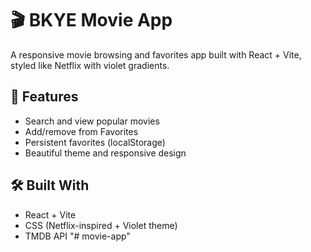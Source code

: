 # 🎬 BKYE Movie App

A responsive movie browsing and favorites app built with React + Vite, styled like Netflix with violet gradients.

## 🚀 Features

- Search and view popular movies
- Add/remove from Favorites
- Persistent favorites (localStorage)
- Beautiful theme and responsive design

## 🛠 Built With

- React + Vite
- CSS (Netflix-inspired + Violet theme)
- TMDB API
"# movie-app" 
